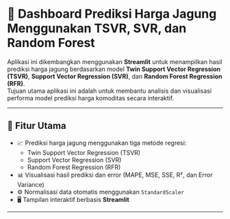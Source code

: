 # 🌾 Dashboard Prediksi Harga Jagung Menggunakan TSVR, SVR, dan Random Forest

Aplikasi ini dikembangkan menggunakan **Streamlit** untuk menampilkan hasil prediksi harga jagung berdasarkan model **Twin Support Vector Regression (TSVR)**, **Support Vector Regression (SVR)**, dan **Random Forest Regression (RFR)**.  
Tujuan utama aplikasi ini adalah untuk membantu analisis dan visualisasi performa model prediksi harga komoditas secara interaktif.

---

## 🚀 **Fitur Utama**
- 📈 Prediksi harga jagung menggunakan tiga metode regresi:
  - Twin Support Vector Regression (TSVR)
  - Support Vector Regression (SVR)
  - Random Forest Regression (RFR)
- 📊 Visualisasi hasil prediksi dan error (MAPE, MSE, SSE, R², dan Error Variance)
- ⚙️ Normalisasi data otomatis menggunakan `StandardScaler`
- 🖥️ Tampilan interaktif berbasis **Streamlit**

---
